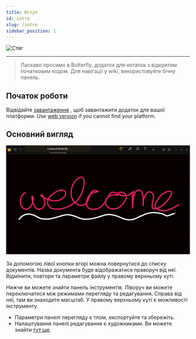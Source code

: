 ```yaml
---
title: Вступ
id: intro
slug: /intro
sidebar_position: 1
---
```



![Стяг](/img/banner.png)

---

> Ласкаво просимо в Butterfly, додаток для нотаток з відкритим початковим кодом. Для навігації у wiki, використовуйте бічну панель.

## Початок роботи

Відвідайте [завантаження](/downloads) , щоб завантажити додаток для вашої платформи. Use [web version](https://v1.web.butterfly.linwood.dev) if you cannot find your platform.

## Основний вигляд

![Основний вигляд](main.png)

За допомогою лівої кнопки вгорі можна повернутися до списку документів. Назва документа буде відображатися праворуч від неї. Відмінити, повтори та параметри файлу у правому верхньому куті.

Нижче ви можете знайти панель інструментів. Ліворуч ви можете переключатися між режимами перегляду та редагування. Справа від неї, там ви знаходите масштаб. У правому верхньому куті є можливості інструменту.

- Параметри панелі перегляду є тлом, експортуйте та збережіть.
- Налаштування панелі редагування є художниками. Ви можете знайти [тут ще](background).
